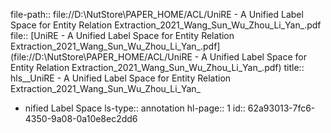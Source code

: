 file-path:: file://D:\NutStore\PAPER_HOME/ACL/UniRE - A Unified Label Space for Entity Relation Extraction_2021_Wang_Sun_Wu_Zhou_Li_Yan_.pdf
file:: [UniRE - A Unified Label Space for Entity Relation Extraction_2021_Wang_Sun_Wu_Zhou_Li_Yan_.pdf](file://D:\NutStore\PAPER_HOME/ACL/UniRE - A Unified Label Space for Entity Relation Extraction_2021_Wang_Sun_Wu_Zhou_Li_Yan_.pdf)
title:: hls__UniRE - A Unified Label Space for Entity Relation Extraction_2021_Wang_Sun_Wu_Zhou_Li_Yan_

- nified Label Space
  ls-type:: annotation
  hl-page:: 1
  id:: 62a93013-7fc6-4350-9a08-0a10e8ec2dd6